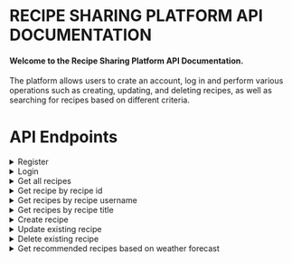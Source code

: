 # RECIPE SHARING PLATFORM API DOCUMENTATION

#### Welcome to the Recipe Sharing Platform API Documentation.

The platform allows users to crate an account, log in and perform various operations such as creating, updating, and deleting recipes, as well as searching for recipes based on different criteria.


# API Endpoints

<details> 
<summary>Register</summary>

Used to register new user.

**URL** : `/api/authentication/register`

**Method** : `POST`

**Data example**

```json
{
  "email":"example@email.com",
  "password":"ExamplePassword",
  "username":"John"
}
```

**Authentication required** : NO

###  Success Response

**Code** : `200 OK`

### Error Response

**Condition** : If user with the same username already exists.

**Code** : `409 Conflict`

**Content** :

```
"There is already accounted registered on this username."
```

**Condition** : If user with the same email already exists.

**Code** : `409 Conflict`

**Content** :

```
"There is already accounted registered on this email."
```
</details>

<details> 
<summary>Login</summary>

Used to user login.

**URL** : `/api/authentication/login`

**Method** : `POST`

**Data example**

```json
{
  "username":"John",
  "password":"ExamplePassword"
}
```

**Authentication required** : NO

###  Success Response

**Code** : `200 OK`

**Content example**

```json
{
  "accessToken": "eyJhbGciOiJIUzI1NiJ9.eyJzdWIiOiJKb2huIiwiaWF0IjoxNjg2NjcwMzY3LCJleHAiOjE2ODY2NzA5Njd9.pUZyuLhyMwjTR1E0kiBUYN-GwL4DuhcCgOrc4rS569Y"
}
```

### Error Response

**Condition** : If user is using wrong username and password combination.

**Code** : `400 Bad request`

**Content** :

```
"Wrong credentials. Try again."
```
</details>


<details> 
<summary> Get all recipes</summary>

Used to collect all recipes.

**URL** : `/api/recipes/`

**Method** : `GET`

**Parameters** : 
>`None`

**Authentication required** : YES

###  Success Response

**Code** : `200 OK`

### Error Response

**Condition** : If user is not authorized.

**Code** : `401 Unauthorized`

**Content** :

```
"You need to be logged in to perform this action"
```
</details>

<details> 
<summary> Get recipe by recipe id</summary>

Used to fetch recipe with specific recipe id.

**URL** : `/api/recipes/{recipe_id}`

**Method** : `GET`

**Parameters** :

| name      | type     | data type | description                           |
|-----------|----------|-----------|---------------------------------------|
| recipe_id | required | Long      | The specific recipe unique identifier |



**Authentication required** : YES

###  Success Response

**Code** : `200 OK`

### Error Response

**Condition** : If user is not authorized.

**Code** : `401 Unauthorized`

**Content** :

```
"You need to be logged in to perform this action"
```
</details>

<details> 
<summary> Get recipes by recipe username</summary>

Used to collect all recipes created by specific user.

**URL** : `/api/recipes/user/{username}`

**Method** : `GET`

**Parameters** :

| name     | type     | data type | description                               |
|----------|----------|-----------|-------------------------------------------|
| username | required | String    | Match or partial match of unique username |



**Authentication required** : YES

###  Success Response

**Code** : `200 OK`

### Error Response

**Condition** : If user is not authorized.

**Code** : `401 Unauthorized`

**Content** :

```
"You need to be logged in to perform this action"
```
</details>

<details> 
<summary> Get recipes by recipe title</summary>

Used to collect all recipes with specific title.

**URL** : `/api/recipes/search/{title}`

**Method** : `GET`

**Parameters** :

| name  | type     | data type | description                            |
|-------|----------|-----------|----------------------------------------|
| title | required | String    | Match or partial match of recipe title |



**Authentication required** : YES

###  Success Response

**Code** : `200 OK`

### Error Response

**Condition** : If user is not authorized.

**Code** : `401 Unauthorized`

**Content** :

```
"You need to be logged in to perform this action"
```
</details>

<details> 
<summary> Create recipe</summary>

Used for creating new recipes

**URL** : `/api/recipes/`

**Method** : `POST`

**Data example**

```json

{
  "description":"Pizza Margherita is a typical Neapolitan pizza, made with San Marzano tomatoes and mozzarella cheese.",
  "instructions":"Preheat oven to 200C. Prepare all ingredients for the margherita pizza.On a floured surface, roll the dough into the desired shape. Top it off with pizza sauce, pieces of fresh mozzarella.Bake pizza for about 14 minutes or until the crust is lightly browned and the cheese is golden.Remove pizza from the oven.",
  "servings": 4,
  "title": "Pizza margherita",
  "ingredients": [
    {
      "type":"pizza dough",
      "unit":"PC",
      "value":1
    },
    {
      "type":"pizza sauce",
      "unit":"ML",
      "value":200
    },
    {
      "type":"sliced mozarella",
      "unit":"G",
      "value":200
    }
  ]

}

```

**Authentication required** : YES

###  Success Response

**Code** : `200 OK`


### Error Response

**Condition** : If user is not authorized.

**Code** : `401 Unauthorized`

**Content** :

```
"You need to be logged in to perform this action"
```

**Condition** : If user choose wrong ingredient unit.

**Code** : `400 Bad Request`

**Content** :

```
"Invalid value provided for Units. Accepted values are: TSP, PC, G, PINCH, TBSP, KG, ML, L."
```

**Condition** : If user will does not fill required fields.

**Code** : `400 Bad Request`

**Content** :

```
"Ensure that fields are not empty!"
```
</details>

<details> 
<summary>Update existing recipe </summary>

Used to update recipe with specific recipe identifier.

**URL** : `/api/recipes/{recipe_id}`

**Method** : `PUT`

**Parameters** :

| name      | type     | data type   | description                           |
|-----------|----------|-------------|---------------------------------------|
| recipe_id | required | Long        | The specific recipe unique identifier |

**Data example**

```json

{
  "description":"Pizza Margherita is a typical Neapolitan pizza, made with San Marzano tomatoes and mozzarella cheese.",
  "instructions":"Preheat oven to 200C. Prepare all ingredients for the margherita pizza.On a floured surface, roll the dough into the desired shape. Top it off with pizza sauce, pieces of fresh mozzarella.Bake pizza for about 14 minutes or until the crust is lightly browned and the cheese is golden.Remove pizza from the oven.",
  "servings": 8,
  "title": "Pizza margherita",
  "ingredients": [
    {
      "type":"pizza dough",
      "unit":"PC",
      "value":1
    },
    {
      "type":"pizza sauce",
      "unit":"ML",
      "value":200
    },
    {
      "type":"sliced mozarella",
      "unit":"G",
      "value":400
    }
  ]

}

```


**Authentication required** : YES

###  Success Response

**Code** : `200 OK`

### Error Response

**Condition** : If user is not authorized.

**Code** : `401 Unauthorized`

**Content** :

```
"You need to be logged in to perform this action"
```

**Condition** : If user wants to update recipe that does not exists.

**Code** : `400 Bad request`

**Content** :

```
"There is no recipe with given id."
```

**Condition** : If user choose wrong ingredient unit.

**Code** : `400 Bad Request`

**Content** :

```
"Invalid value provided for Units. Accepted values are: TSP, PC, G, PINCH, TBSP, KG, ML, L."
```

**Condition** : If user will does not fill required fields.

**Code** : `400 Bad Request`

**Content** :

```
"Ensure that fields are not empty!"
```
</details>

<details> 
<summary>Delete existing recipe </summary>

Used to delete recipe with specific recipe identifier.

**URL** : `/api/recipes/{recipe_id}`

**Method** : `DELETE`

**Parameters** :

| name      | type     | data type | description                           |
|-----------|----------|-----------|---------------------------------------|
| recipe_id | required | Long      | The specific recipe unique identifier |



**Authentication required** : YES

###  Success Response

**Code** : `200 OK`

### Error Response

**Condition** : If user is not authorized.

**Code** : `401 Unauthorized`

**Content** :

```
"You need to be logged in to perform this action"
```
</details>

<details> 
<summary> Get recommended recipes based on weather forecast</summary>

Used to collect recipes based on weather forecast. 
Returns recipes that are not using frozen ingredients if outside temperature is lower than 5C or returns recipes that do not require baking if outside temperature is higher than 20C.

**URL** : `/api/recipes/recommended/{temperature}`

**Method** : `GET`

**Parameters** :

| name        | type     | data type | description                |
|-------------|----------|-----------|----------------------------|
| temperature | required | int       | Temperature chosen by user |



**Authentication required** : YES

###  Success Response

**Code** : `200 OK`

### Error Response

**Condition** : If user is not authorized.

**Code** : `401 Unauthorized`

**Content** :

```
"You need to be logged in to perform this action"
```
</details>